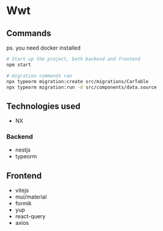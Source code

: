 # Wwt

## Commands

ps. you need docker installed
```bash
# Start up the project, both backend and frontend
npm start

# migration commands ran
npx typeorm migration:create src/migrations/CarTable
npx typeorm migration:run -d src/components/data.source
```

## Technologies used

 - NX

### Backend

 - nestjs
 - typeorm

## Frontend

 - vitejs
 - mui/material
 - formik
 - yup
 - react-query
 - axios
